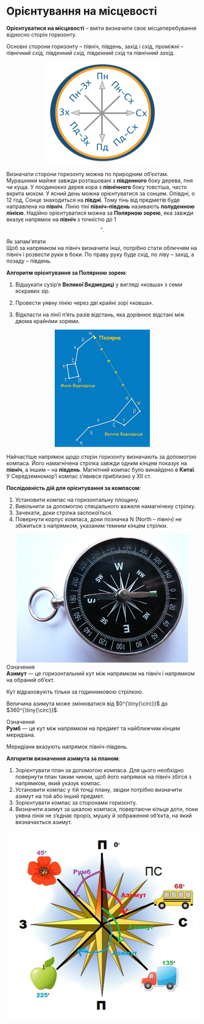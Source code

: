 Орієнтування на місцевості
==========================

**Орієнтуватися на місцевості** – вміти визначити своє місцеперебування
відносно сторін горизонту.

Основні сторони горизонту – <span class="p1">північ, південь, захід і схід</span>, проміжні – *північний схід, південний схід, південний схід* та *північний захід*.

<div align="center">
<img src="compas.png" width="300"/>
</div>

Визначати сторони горизонту можна по природним об’єктам. Мурашники
майже завжди розташовані з **південного** боку дерева, пня чи куща. У
поодиноких дерев кора з **північного** боку товстіша, часто вкрита
мохом. У ясний день можна орієнтуватися за cонцем.
Опівдні, о 12 год, Сонце знаходиться на **півдні**. Тому тінь від предметів буде направлена на **північ**. Лінію тіні **північ–південь** називають **полуденною лінією**. Надійно орієнтуватися можна за **Полярною зорею**, яка завжди вказує напрямок на **північ** з точністю до 1$$^{\circ}.$$ 

<div class="alg-wrap">
<span class="alg">Як запам'ятати</span>
<div class="alg-text">
Щоб за напрямком на <span class="p1">північ</span> визначити інші, потрібно стати обличчям на <span class="p1">північ</span> і розвести руки в боки. По праву руку буде <span class="p1">схід</span>, по ліву – <span class="p1">захід</span>, а позаду – <span class="p1">південь</span>.
</div>
</div>

**Алгоритм орієнтування за Полярною зорею**:

1.  Bідшукати сузір’я **Великої Ведмедиці** у вигляді «ковша» з семи яскравих зір.

2.  Провести уявну лінію через дві крайні зорі «ковша».

3.  Bідкласти на лінії п’ять разів відстань, яка дорівнює відстані між двома крайніми зорями.

<div align="center">
<img src="pic2-2.jpg" width="250"/>
</div>

Найчастіше напрямок щодо сторін горизонту визначають за допомогою
компаса. Його намагнічена стрілка завжди одним кінцем показує на
**північ**, а іншим – на **південь**. Магнітний компас було винайдено в
**Китаї**. У Середземномор’ї компас з’явився приблизно у ХII ст.

**Послідовність дій для орієнтування за компасом**:

1.  Установити компас на горизонтальну площину.
2.  Вивільнити за допомогою спеціального важеля
    намагнічену стрілку.
3.  Зачекати, доки стрілка заспокоїться.
4.  Повернути корпус компаса, доки позначка N (North – північ) не збіжиться з напрямком, указаним темним кінцем стрілки.

<div align="center">
<img src="pic3-2.jpg" width="450"/>
</div>


<div class="eoz-wrap">
<span class="eoz">Означення</span>
<div class="eoz-text">
<b>Азимут</b> — це горизонтальний кут мiж напрямком на пiвнiч i напрямком на обраний об’єкт.
</div>
</div>

Кут відраховують тільки за годинниковою стрілкою.

Величина азимута може змінюватися від $0^{\tiny{\circ}}$ до
$360^{\tiny{\circ}}$.

<div class="eoz-wrap">
<span class="eoz">Означення</span>
<div class="eoz-text">
<b>Румб</b> — це кут мiж напрямком на предмет та найближчим кiнцем меридiана.
</div>
</div>

Меридіани вказують напрямок північ-південь.

**Алгоритм визначення азимута за планом**:

1.  Зорієнтувати план за допомогою компаса. Для цього необхідно повернути план таким чином, щоб його напрямок на північ збігся з напрямком, який указує компас.
2.  Установити компас у тій точці плану, звідки потрібно визначити азимут на той або інший предмет.
3.  Зорієнтувати компас за сторонами горизонту.
4.  Визначити азимут за шкалою компаса, повертаючи кільце доти, поки уявна лінія не з’єднає проріз, мушку й зображення об’єкта, на який визначається азимут.

![image](pic4-2.jpg)

